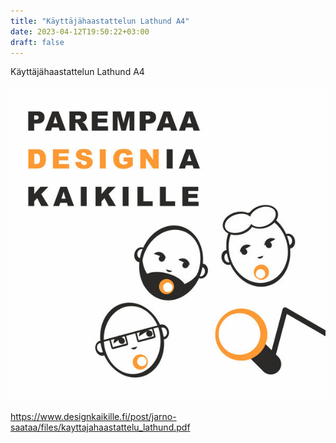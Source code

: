 ```yaml
---
title: "Käyttäjähaastattelun Lathund A4"
date: 2023-04-12T19:50:22+03:00
draft: false
---
```


Käyttäjähaastattelun Lathund A4

![Image alt](images/avatar.png)

https://www.designkaikille.fi/post/jarno-saataa/files/kayttajahaastattelu_lathund.pdf
